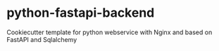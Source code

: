 # python-fastapi-backend
Cookiecutter template for python webservice with Nginx and based on FastAPI and Sqlalchemy
